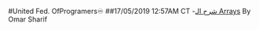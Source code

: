 #United Fed. OfProgramers♾
##17/05/2019 12:57AM CT
-[شرح الـ Arrays](https://youtu.be/N-UAlGhqj6w) By Omar Sharif
